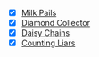 - [x] [Milk Pails](milk-pails)
- [x] [Diamond Collector](diamond-collector)
- [x] [Daisy Chains](daisy-chains)
- [x] [Counting Liars](counting-liars)

